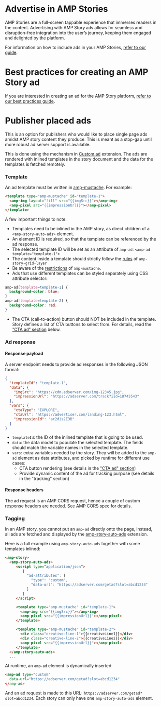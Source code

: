 # Advertise in AMP Stories

AMP Stories are a full-screen tappable experience that immerses readers in the content. Advertising with AMP Story ads allows for seamless and disruption-free integration into the user’s journey, keeping them engaged and delighted by the platform. 

For information on how to include ads in your AMP Stories, [refer to our guide](https://www.ampproject.org/docs/ads/advertise_amp_stories). 

# Best practices for creating an AMP Story ad

If you are interested in creating an ad for the AMP Story platform, [refer to our best practices guide](https://www.ampproject.org/docs/ads/story_ads_best_practices).

# Publisher placed ads
This is an option for publishers who would like to place single page ads amidst AMP story content they produce. This is meant as a stop-gap until more robust ad server support is available.

This is done using the mechanism in [Custom ad](../../ads/custom.md) extension. The ads are rendered with inlined templates in the story document
and the data for the templates is fetched remotely.

### Template
An ad template must be written in [amp-mustache](../amp-mustache/amp-mustache.md).
For example:

```html
<template type="amp-mustache" id="template-1">
  <amp-img layout="fill" src="{{imgSrc}}"></amp-img>
  <amp-pixel src="{{impressionUrl}}"></amp-pixel>
</template>
```

A few important things to note:

* Templates need to be inlined in the AMP story, as direct children of a `<amp-story-auto-ads>` element.
* An element ID is required, so that the template can be referenced by the ad response.
* The selected template ID will be set as an attribute of `amp-ad`: `<amp-ad template="template-1">`
* The content inside a template should strictly follow the [rules](https://github.com/ampproject/amphtml/blob/master/extensions/amp-story/validator-amp-story.protoascii) of `amp-story-grid-layer`
* Be aware of the [restrictions](../amp-mustache/amp-mustache.md#restrictions) of `amp-mustache`.
* Ads that use different templates can be styled separately using CSS attribute selector:
```css
amp-ad[template=template-1] {
  background-color: blue;
}
amp-ad[template=template-2] {
  background-color: red;
}
```
- The CTA (call-to-action) button should NOT
be included in the template. Story defines a list of CTA buttons to select from.
For details, read the ["CTA ad" section](#cta-ad) below.

### Ad response

#### Response payload
A server endpoint needs to provide ad responses in the following JSON format:

```json
{
  "templateId": "template-1",
  "data": {
    "imgSrc": "https://cdn.adserver.com/img-12345.jpg",
    "impressionUrl": "https://adserver.com/track?iid=18745543"
  },
  "vars": {
    "ctaType": "EXPLORE",
    "ctaUrl": "https://advertiser.com/landing-123.html",
    "impressionId": "ac2d1s2E3B"
  }
}
```

* `templateId`: the ID of the inlined template that is going to be used.
* `data`: the data model to populate the selected template. The fields should match the variable names in the selected template.
* `vars`: extra variables needed by the story. They will be added to the `amp-ad` element as data attributes, and picked by runtime for different use cases:
   * CTA button rendering (see details in the ["CTA ad" section](#cta-ad))
   * Provide dynamic content of the ad for tracking purpose (see details in the "tracking" section)

#### Response headers
The ad request is an AMP CORS request, hence a couple of custom response headers are needed.
See [AMP CORS spec](../../spec/amp-cors-requests.md) for details.

### Tagging

In an AMP story, you cannot put an `amp-ad` directly onto the page, instead, all ads
are fetched and displayed by the [amp-story-auto-ads](./amp-story-auto-ads.md)
extension.

Here is a full example using `amp-story-auto-ads` together with some templates inlined:

```html
<amp-story>
  <amp-story-auto-ads>
     <script type=”application/json”>
        {
          "ad-attributes": {
            "type": "custom",
            "data-url": "https://adserver.com/getad?slot=abcd1234"
          }
        }
     </script>

     <template type="amp-mustache" id="template-1">
       <amp-img src="{{imgSrc}}"></amp-img>
       <amp-pixel src="{{impressionUrl}}"></amp-pixel>
     </template>

     <template type="amp-mustache" id="template-2">
       <div class="creative-line-1">{{creativeLine1}}</div>
       <div class="creative-line-2">{{creativeLine2}}</div>
       <amp-pixel src="{{impressionUrl}}"></amp-pixel>
     </template>
  </amp-story-auto-ads>
  ...
```

At runtime, an `amp-ad` element is dynamically inserted:

```html
<amp-ad type="custom"
  data-url="https://adserver.com/getad?slot=abcd1234"
</amp-ad>
```

And an ad request is made to this URL: `https://adserver.com/getad?slot=abcd1234`.
Each story can only have one `amp-story-auto-ads` element.

